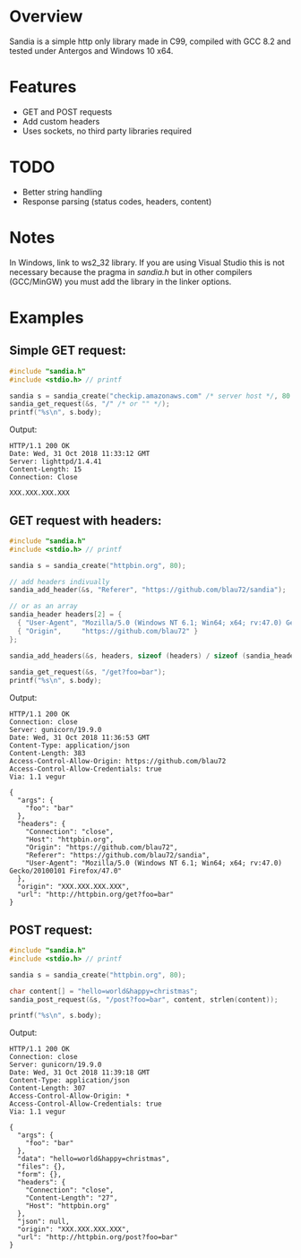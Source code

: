 # Overview
Sandia is a simple http only library made in C99, compiled with GCC 8.2 and tested under Antergos and Windows 10 x64.

# Features
  - GET and POST requests
  - Add custom headers
  - Uses sockets, no third party libraries required
  
# TODO
  - Better string handling
  - Response parsing (status codes, headers, content)
  
# Notes
In Windows, link to ws2_32 library. If you are using Visual Studio this is not necessary because the pragma in _sandia.h_ but in other compilers (GCC/MinGW) you must add the library in the linker options.

# Examples

## Simple GET request:
```C
#include "sandia.h"
#include <stdio.h> // printf

sandia s = sandia_create("checkip.amazonaws.com" /* server host */, 80 /* server port */);
sandia_get_request(&s, "/" /* or "" */);
printf("%s\n", s.body);
```

Output:
```
HTTP/1.1 200 OK
Date: Wed, 31 Oct 2018 11:33:12 GMT
Server: lighttpd/1.4.41
Content-Length: 15
Connection: Close

XXX.XXX.XXX.XXX

```

## GET request with headers:
```C
#include "sandia.h"
#include <stdio.h> // printf

sandia s = sandia_create("httpbin.org", 80);

// add headers indivually
sandia_add_header(&s, "Referer", "https://github.com/blau72/sandia");

// or as an array
sandia_header headers[2] = {
  { "User-Agent", "Mozilla/5.0 (Windows NT 6.1; Win64; x64; rv:47.0) Gecko/20100101 Firefox/47.0" },
  { "Origin",     "https://github.com/blau72" }
};

sandia_add_headers(&s, headers, sizeof (headers) / sizeof (sandia_header));
        
sandia_get_request(&s, "/get?foo=bar");
printf("%s\n", s.body);
```

Output:
```
HTTP/1.1 200 OK
Connection: close
Server: gunicorn/19.9.0
Date: Wed, 31 Oct 2018 11:36:53 GMT
Content-Type: application/json
Content-Length: 383
Access-Control-Allow-Origin: https://github.com/blau72
Access-Control-Allow-Credentials: true
Via: 1.1 vegur

{
  "args": {
    "foo": "bar"
  }, 
  "headers": {
    "Connection": "close", 
    "Host": "httpbin.org", 
    "Origin": "https://github.com/blau72", 
    "Referer": "https://github.com/blau72/sandia", 
    "User-Agent": "Mozilla/5.0 (Windows NT 6.1; Win64; x64; rv:47.0) Gecko/20100101 Firefox/47.0"
  }, 
  "origin": "XXX.XXX.XXX.XXX", 
  "url": "http://httpbin.org/get?foo=bar"
}

```

## POST request:
```C
#include "sandia.h"
#include <stdio.h> // printf

sandia s = sandia_create("httpbin.org", 80);

char content[] = "hello=world&happy=christmas";
sandia_post_request(&s, "/post?foo=bar", content, strlen(content));

printf("%s\n", s.body);
```

Output:
```
HTTP/1.1 200 OK
Connection: close
Server: gunicorn/19.9.0
Date: Wed, 31 Oct 2018 11:39:18 GMT
Content-Type: application/json
Content-Length: 307
Access-Control-Allow-Origin: *
Access-Control-Allow-Credentials: true
Via: 1.1 vegur

{
  "args": {
    "foo": "bar"
  }, 
  "data": "hello=world&happy=christmas", 
  "files": {}, 
  "form": {}, 
  "headers": {
    "Connection": "close", 
    "Content-Length": "27", 
    "Host": "httpbin.org"
  }, 
  "json": null, 
  "origin": "XXX.XXX.XXX.XXX", 
  "url": "http://httpbin.org/post?foo=bar"
}

```
